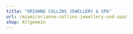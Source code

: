 ```yaml
---
title: "ORIANNE COLLINS JEWELLERY & SPA"
url: /miami/orianne-collins-jewellery-und-spa/
shop: Allgemein
---
```

